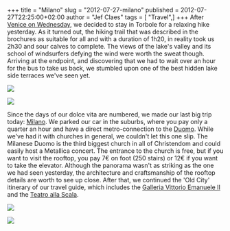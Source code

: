+++
title = "Milano"
slug = "2012-07-27-milano"
published = 2012-07-27T22:25:00+02:00
author = "Jef Claes"
tags = [ "Travel",]
+++
After [Venice on
Wednesday](http://www.jefclaes.be/2012/07/the-floating-city.html), we
decided to stay in Torbole for a relaxing hike yesterday. As it turned
out, the hiking trail that was described in the brochures as suitable
for all and with a duration of 1h20, in reality took us 2h30 and sour
calves to complete. The views of the lake's valley and its school of
windsurfers defying the wind were worth the sweat though. Arriving at
the endpoint, and discovering that we had to wait over an hour for the
bus to take us back, we stumbled upon one of the best hidden lake side
terraces we've seen yet.  
  

[![](/post/images/thumbnails/2012-07-27-milano-Garda_0478.jpg)](/post/images/2012-07-27-milano-Garda_0478.jpg)

  

[![](/post/images/thumbnails/2012-07-27-milano-Garda_0491.jpg)](/post/images/2012-07-27-milano-Garda_0491.jpg)

  

Since the days of our dolce vita are numbered, we made our last big trip
today: [Milano](http://en.wikipedia.org/wiki/Milan). We parked our car
in the suburbs, where you pay only a quarter an hour and have a direct
metro-connection to the [Duomo](http://en.wikipedia.org/wiki/Duomo).
While we've had it with churches in general, we couldn't let this one
slip. The Milanese Duomo is the third biggest church in all of
Christendom and could easily host a Metallica concert. The entrance to
the church is free, but if you want to visit the rooftop, you pay 7€ on
foot (250 stairs) or 12€ if you want to take the elevator. Although the
panorama wasn't as striking as the one we had seen yesterday, the
architecture and craftsmanship of the rooftop details are worth to see
up close. After that, we continued the 'Old City' itinerary of our
travel guide, which includes the [Galleria Vittorio Emanuele
II](http://en.wikipedia.org/wiki/Galleria_Vittorio_Emanuele_II) and the
[Teatro alla Scala](http://en.wikipedia.org/wiki/La_Scala).  
  
[![](/post/images/thumbnails/2012-07-27-milano-Garda_0510.jpg)](/post/images/2012-07-27-milano-Garda_0510.jpg)  
  

[![](/post/images/thumbnails/2012-07-27-milano-Garda_0563.jpg)](/post/images/2012-07-27-milano-Garda_0563.jpg)
